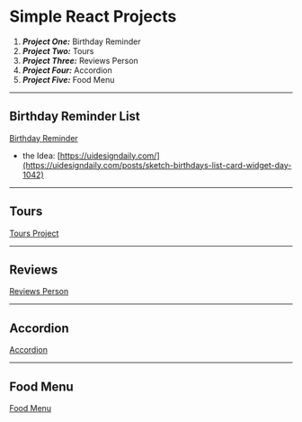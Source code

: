 # Simple React Projects

1. **_Project One:_** Birthday Reminder
2. **_Project Two:_** Tours
3. **_Project Three:_** Reviews Person
4. **_Project Four:_** Accordion
5. **_Project Five:_** Food Menu

---

## Birthday Reminder List

[Birthday Reminder](https://react-birthday-reminder-list.netlify.app/)

- the Idea: [https://uidesigndaily.com/](https://uidesigndaily.com/posts/sketch-birthdays-list-card-widget-day-1042)

---

## Tours

[Tours Project](https://my-react-tours-project.netlify.app/)

---

## Reviews

[Reviews Person](https://react-reviews-random-person-project.netlify.app/)

---

## Accordion

[Accordion](https://react-accordion-questions-project.netlify.app/)

---

## Food Menu

[Food Menu](https://react-food-menu-project.netlify.app/)

